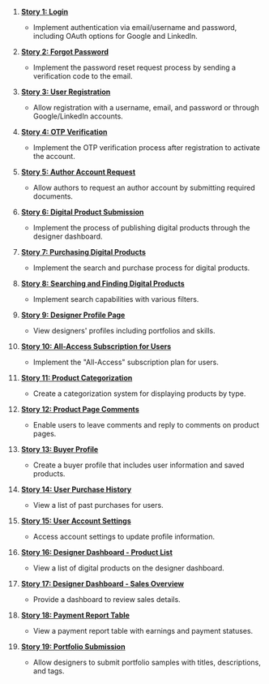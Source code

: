 1. **[Story 1: Login](./story.md#story-1-login)**
   - Implement authentication via email/username and password, including OAuth options for Google and LinkedIn.

2. **[Story 2: Forgot Password](./story.md#story-2-forgot-password)**
   - Implement the password reset request process by sending a verification code to the email.

3. **[Story 3: User Registration](./story.md#story-3-user-registration)**
   - Allow registration with a username, email, and password or through Google/LinkedIn accounts.

4. **[Story 4: OTP Verification](./story.md#story-4-otp-verification)**
   - Implement the OTP verification process after registration to activate the account.

5. **[Story 5: Author Account Request](./story.md#story-5-author-account-request)**
   - Allow authors to request an author account by submitting required documents.

6. **[Story 6: Digital Product Submission](./story.md#story-6-digital-product-submission)**
   - Implement the process of publishing digital products through the designer dashboard.

7. **[Story 7: Purchasing Digital Products](./story.md#story-7-purchasing-digital-products)**
   - Implement the search and purchase process for digital products.

8. **[Story 8: Searching and Finding Digital Products](./story.md#story-8-searching-and-finding-digital-products)**
   - Implement search capabilities with various filters.

9. **[Story 9: Designer Profile Page](./story.md#story-9-designer-profile-page)**
   - View designers' profiles including portfolios and skills.

10. **[Story 10: All-Access Subscription for Users](./story.md#story-10-all-access-subscription-for-users)**
    - Implement the "All-Access" subscription plan for users.

11. **[Story 11: Product Categorization](./story.md#story-11-product-categorization)**
    - Create a categorization system for displaying products by type.

12. **[Story 12: Product Page Comments](./story.md#story-12-product-page-comments)**
    - Enable users to leave comments and reply to comments on product pages.

13. **[Story 13: Buyer Profile](./story.md#story-13-buyer-profile)**
    - Create a buyer profile that includes user information and saved products.

14. **[Story 14: User Purchase History](./story.md#story-14-user-purchase-history)**
    - View a list of past purchases for users.

15. **[Story 15: User Account Settings](./story.md#story-15-user-account-settings)**
    - Access account settings to update profile information.

16. **[Story 16: Designer Dashboard - Product List](./story.md#story-16-designer-dashboard-product-list)**
    - View a list of digital products on the designer dashboard.

17. **[Story 17: Designer Dashboard - Sales Overview](./story.md#story-17-designer-dashboard-sales-overview)**
    - Provide a dashboard to review sales details.

18. **[Story 18: Payment Report Table](./story.md#story-18-payment-report-table)**
    - View a payment report table with earnings and payment statuses.

19. **[Story 19: Portfolio Submission](./story.md#story-19-portfolio-submission)**
    - Allow designers to submit portfolio samples with titles, descriptions, and tags.
